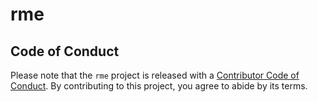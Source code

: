 # rme

<!-- badges: start -->

<!-- badges: end -->


## Code of Conduct
  
Please note that the `rme` project is released with a [Contributor Code of Conduct](https://contributor-covenant.org/version/2/1/CODE_OF_CONDUCT.html). By contributing to this project, you agree to abide by its terms.
